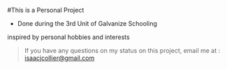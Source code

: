 #This is a Personal Project

- Done during the 3rd Unit of Galvanize Schooling

inspired by personal hobbies and interests


> If you have any questions on my status on this project, email me at : isaacjcollier@gmail.com
